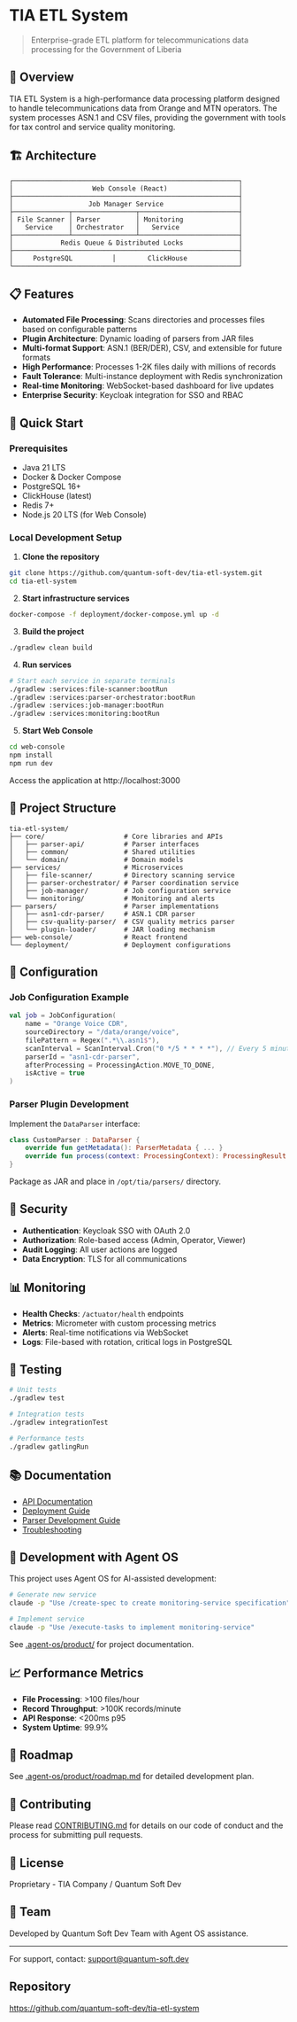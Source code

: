 # TIA ETL System

> Enterprise-grade ETL platform for telecommunications data processing for the Government of Liberia

## 🎯 Overview

TIA ETL System is a high-performance data processing platform designed to handle telecommunications data from Orange and MTN operators. The system processes ASN.1 and CSV files, providing the government with tools for tax control and service quality monitoring.

## 🏗️ Architecture

```
┌─────────────────────────────────────────────────────────┐
│                    Web Console (React)                  │
├─────────────────────────────────────────────────────────┤
│                   Job Manager Service                   │
├──────────────┬────────────────┬─────────────────────────┤
│ File Scanner │ Parser         │ Monitoring              │
│   Service    │ Orchestrator   │   Service               │
├──────────────┴────────────────┴─────────────────────────┤
│            Redis Queue & Distributed Locks              │
├─────────────────────────────────────────────────────────┤
│     PostgreSQL          │        ClickHouse             │
└─────────────────────────────────────────────────────────┘
```

## 📋 Features

- **Automated File Processing**: Scans directories and processes files based on configurable patterns
- **Plugin Architecture**: Dynamic loading of parsers from JAR files
- **Multi-format Support**: ASN.1 (BER/DER), CSV, and extensible for future formats
- **High Performance**: Processes 1-2K files daily with millions of records
- **Fault Tolerance**: Multi-instance deployment with Redis synchronization
- **Real-time Monitoring**: WebSocket-based dashboard for live updates
- **Enterprise Security**: Keycloak integration for SSO and RBAC

## 🚀 Quick Start

### Prerequisites

- Java 21 LTS
- Docker & Docker Compose
- PostgreSQL 16+
- ClickHouse (latest)
- Redis 7+
- Node.js 20 LTS (for Web Console)

### Local Development Setup

1. **Clone the repository**
```bash
git clone https://github.com/quantum-soft-dev/tia-etl-system.git
cd tia-etl-system
```

2. **Start infrastructure services**
```bash
docker-compose -f deployment/docker-compose.yml up -d
```

3. **Build the project**
```bash
./gradlew clean build
```

4. **Run services**
```bash
# Start each service in separate terminals
./gradlew :services:file-scanner:bootRun
./gradlew :services:parser-orchestrator:bootRun
./gradlew :services:job-manager:bootRun
./gradlew :services:monitoring:bootRun
```

5. **Start Web Console**
```bash
cd web-console
npm install
npm run dev
```

Access the application at http://localhost:3000
## 📁 Project Structure

```
tia-etl-system/
├── core/                    # Core libraries and APIs
│   ├── parser-api/          # Parser interfaces
│   ├── common/              # Shared utilities
│   └── domain/              # Domain models
├── services/                # Microservices
│   ├── file-scanner/        # Directory scanning service
│   ├── parser-orchestrator/ # Parser coordination service
│   ├── job-manager/         # Job configuration service
│   └── monitoring/          # Monitoring and alerts
├── parsers/                 # Parser implementations
│   ├── asn1-cdr-parser/     # ASN.1 CDR parser
│   ├── csv-quality-parser/  # CSV quality metrics parser
│   └── plugin-loader/       # JAR loading mechanism
├── web-console/             # React frontend
└── deployment/              # Deployment configurations
```

## 🔧 Configuration

### Job Configuration Example

```kotlin
val job = JobConfiguration(
    name = "Orange Voice CDR",
    sourceDirectory = "/data/orange/voice",
    filePattern = Regex(".*\\.asn1$"),
    scanInterval = ScanInterval.Cron("0 */5 * * * *"), // Every 5 minutes
    parserId = "asn1-cdr-parser",
    afterProcessing = ProcessingAction.MOVE_TO_DONE,
    isActive = true
)
```

### Parser Plugin Development

Implement the `DataParser` interface:

```kotlin
class CustomParser : DataParser {
    override fun getMetadata(): ParserMetadata { ... }
    override fun process(context: ProcessingContext): ProcessingResult { ... }
}
```

Package as JAR and place in `/opt/tia/parsers/` directory.

## 🔐 Security

- **Authentication**: Keycloak SSO with OAuth 2.0
- **Authorization**: Role-based access (Admin, Operator, Viewer)
- **Audit Logging**: All user actions are logged
- **Data Encryption**: TLS for all communications

## 📊 Monitoring

- **Health Checks**: `/actuator/health` endpoints
- **Metrics**: Micrometer with custom processing metrics
- **Alerts**: Real-time notifications via WebSocket
- **Logs**: File-based with rotation, critical logs in PostgreSQL

## 🧪 Testing

```bash
# Unit tests
./gradlew test

# Integration tests
./gradlew integrationTest

# Performance tests
./gradlew gatlingRun
```

## 📚 Documentation

- [API Documentation](docs/api.md)
- [Deployment Guide](docs/deployment.md)
- [Parser Development Guide](docs/parser-development.md)
- [Troubleshooting](docs/troubleshooting.md)

## 🤝 Development with Agent OS

This project uses Agent OS for AI-assisted development:

```bash
# Generate new service
claude -p "Use /create-spec to create monitoring-service specification"

# Implement service
claude -p "Use /execute-tasks to implement monitoring-service"
```

See [.agent-os/product/](.agent-os/product/) for project documentation.

## 📈 Performance Metrics

- **File Processing**: >100 files/hour
- **Record Throughput**: >100K records/minute
- **API Response**: <200ms p95
- **System Uptime**: 99.9%

## 🚀 Roadmap

See [.agent-os/product/roadmap.md](.agent-os/product/roadmap.md) for detailed development plan.

## 🤝 Contributing

Please read [CONTRIBUTING.md](CONTRIBUTING.md) for details on our code of conduct and the process for submitting pull requests.

## 📄 License

Proprietary - TIA Company / Quantum Soft Dev

## 👥 Team

Developed by Quantum Soft Dev Team with Agent OS assistance.

---

For support, contact: support@quantum-soft.dev

## Repository

https://github.com/quantum-soft-dev/tia-etl-system
